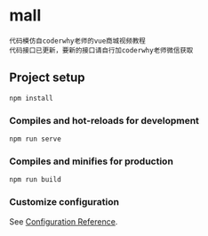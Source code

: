 # mall
```
代码模仿自coderwhy老师的vue商城视频教程
代码接口已更新，要新的接口请自行加coderwhy老师微信获取
```
## Project setup
```
npm install
```

### Compiles and hot-reloads for development
```
npm run serve
```

### Compiles and minifies for production
```
npm run build
```

### Customize configuration
See [Configuration Reference](https://cli.vuejs.org/config/).
